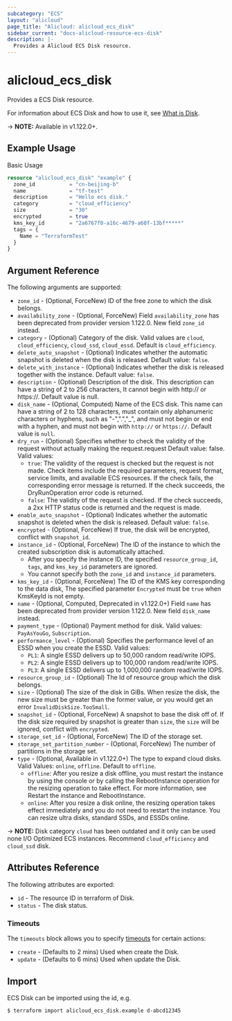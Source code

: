 ```yaml
---
subcategory: "ECS"
layout: "alicloud"
page_title: "Alicloud: alicloud_ecs_disk"
sidebar_current: "docs-alicloud-resource-ecs-disk"
description: |-
  Provides a Alicloud ECS Disk resource.
---
```


# alicloud\_ecs\_disk

Provides a ECS Disk resource.

For information about ECS Disk and how to use it, see [What is Disk](https://www.alibabacloud.com/help/en/doc-detail/25513.htm).

-> **NOTE:** Available in v1.122.0+.

## Example Usage

Basic Usage

```terraform
resource "alicloud_ecs_disk" "example" {
  zone_id           = "cn-beijing-b"
  name              = "tf-test"
  description       = "Hello ecs disk."
  category          = "cloud_efficiency"
  size              = "30"
  encrypted         = true
  kms_key_id        = "2a6767f0-a16c-4679-a60f-13bf*****"
  tags = {
    Name = "TerraformTest"
  }
}

```

## Argument Reference

The following arguments are supported:

* `zone_id` - (Optional, ForceNew) ID of the free zone to which the disk belongs.
* `availability_zone` - (Optional, ForceNew) Field `availability_zone` has been deprecated from provider version 1.122.0. New field `zone_id` instead.
* `category` - (Optional) Category of the disk. Valid values are `cloud`, `cloud_efficiency`, `cloud_ssd`, `cloud_essd`. Default is `cloud_efficiency`.
* `delete_auto_snapshot` - (Optional) Indicates whether the automatic snapshot is deleted when the disk is released. Default value: `false`.
* `delete_with_instance` - (Optional) Indicates whether the disk is released together with the instance. Default value: `false`.
* `description` - (Optional) Description of the disk. This description can have a string of 2 to 256 characters, It cannot begin with http:// or https://. Default value is null.
* `disk_name` - (Optional, Computed) Name of the ECS disk. This name can have a string of 2 to 128 characters, must contain only alphanumeric characters or hyphens, such as "-",".","_", and must not begin or end with a hyphen, and must not begin with `http://` or `https://`. Default value is `null`.
* `dry_run` - (Optional) Specifies whether to check the validity of the request without actually making the request.request Default value: false. Valid values:
    * `true`: The validity of the request is checked but the request is not made. Check items include the required parameters, request format, service limits, and available ECS resources. If the check fails, the corresponding error message is returned. If the check succeeds, the DryRunOperation error code is returned.
    * `false`: The validity of the request is checked. If the check succeeds, a 2xx HTTP status code is returned and the request is made.
* `enable_auto_snapshot` - (Optional) Indicates whether the automatic snapshot is deleted when the disk is released. Default value: `false`.
* `encrypted` - (Optional, ForceNew) If true, the disk will be encrypted, conflict with `snapshot_id`.
* `instance_id` - (Optional, ForceNew) The ID of the instance to which the created subscription disk is automatically attached.
    * After you specify the instance ID, the specified `resource_group_id`, `tags`, and `kms_key_id` parameters are ignored.
    * You cannot specify both the `zone_id` and `instance_id` parameters.
* `kms_key_id` - (Optional, ForceNew) The ID of the KMS key corresponding to the data disk, The specified parameter `Encrypted` must be `true` when KmsKeyId is not empty.
* `name` - (Optional, Computed, Deprecated in v1.122.0+) Field `name` has been deprecated from provider version 1.122.0. New field `disk_name` instead.
* `payment_type` - (Optional) Payment method for disk. Valid values: `PayAsYouGo`, `Subscription`.
* `performance_level` - (Optional) Specifies the performance level of an ESSD when you create the ESSD. Valid values:                                                       
    * `PL1`: A single ESSD delivers up to 50,000 random read/write IOPS.
    * `PL2`: A single ESSD delivers up to 100,000 random read/write IOPS.
    * `PL3`: A single ESSD delivers up to 1,000,000 random read/write IOPS.
* `resource_group_id` - (Optional) The Id of resource group which the disk belongs.
* `size` - (Optional) The size of the disk in GiBs. When resize the disk, the new size must be greater than the former value, or you would get an error `InvalidDiskSize.TooSmall`.
* `snapshot_id` - (Optional, ForceNew) A snapshot to base the disk off of. If the disk size required by snapshot is greater than `size`, the `size` will be ignored, conflict with `encrypted`.
* `storage_set_id` - (Optional, ForceNew) The ID of the storage set.
* `storage_set_partition_number` - (Optional, ForceNew) The number of partitions in the storage set.
* `type` - (Optional, Available in v1.122.0+) The type to expand cloud disks. Valid Values: `online`, `offline`. Default to `offline`.
    * `offline`: After you resize a disk offline, you must restart the instance by using the console or by calling the RebootInstance operation for the resizing operation to take effect. For more information, see Restart the instance and RebootInstance.
    * `online`: After you resize a disk online, the resizing operation takes effect immediately and you do not need to restart the instance. You can resize ultra disks, standard SSDs, and ESSDs online.

-> **NOTE:** Disk category `cloud` has been outdated and it only can be used none I/O Optimized ECS instances. Recommend `cloud_efficiency` and `cloud_ssd` disk.

## Attributes Reference

The following attributes are exported:

* `id` - The resource ID in terraform of Disk.
* `status` - The disk status.

### Timeouts

The `timeouts` block allows you to specify [timeouts](https://www.terraform.io/docs/configuration-0-11/resources.html#timeouts) for certain actions:

* `create` - (Defaults to 2 mins) Used when create the Disk.
* `update` - (Defaults to 6 mins) Used when update the Disk.

## Import

ECS Disk can be imported using the id, e.g.

```
$ terraform import alicloud_ecs_disk.example d-abcd12345
```